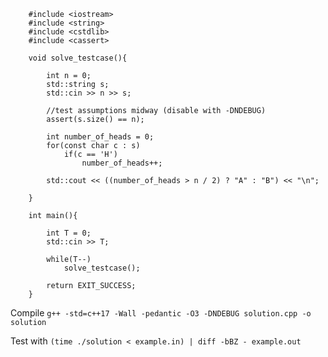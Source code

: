 ```
    #include <iostream>
    #include <string>
    #include <cstdlib>
    #include <cassert>

    void solve_testcase(){

        int n = 0;
        std::string s;
        std::cin >> n >> s;

        //test assumptions midway (disable with -DNDEBUG)
        assert(s.size() == n);

        int number_of_heads = 0;
        for(const char c : s)
            if(c == 'H')
                number_of_heads++;

        std::cout << ((number_of_heads > n / 2) ? "A" : "B") << "\n";

    }

    int main(){

        int T = 0;
        std::cin >> T;

        while(T--)
            solve_testcase();

        return EXIT_SUCCESS;
    }
```

Compile `g++ -std=c++17 -Wall -pedantic -O3 -DNDEBUG solution.cpp -o solution` 

Test with `(time ./solution < example.in) | diff -bBZ - example.out`

